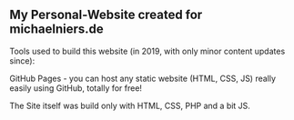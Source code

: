 ## My Personal-Website created for michaelniers.de

Tools used to build this website (in 2019, with only minor content updates since):


GitHub Pages - you can host any static website (HTML, CSS, JS) really easily using GitHub, totally for free!

The Site itself was build only with HTML, CSS, PHP and a bit JS.
